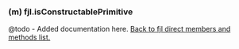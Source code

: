 ### (m) fjl.isConstructablePrimitive
@todo - Added documentation here.
[Back to fjl direct members and methods list.](#members-and-methods)
